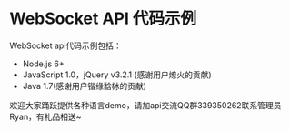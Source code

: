 # WebSocket API 代码示例
WebSocket api代码示例包括：
* Node.js 6+
* JavaScript 1.0，jQuery v3.2.1 (感谢用户燎火的贡献)
* Java 1.7(感谢用户锴缘馠栤的贡献)

欢迎大家踊跃提供各种语言demo，请加api交流QQ群339350262联系管理员Ryan，有礼品相送~

